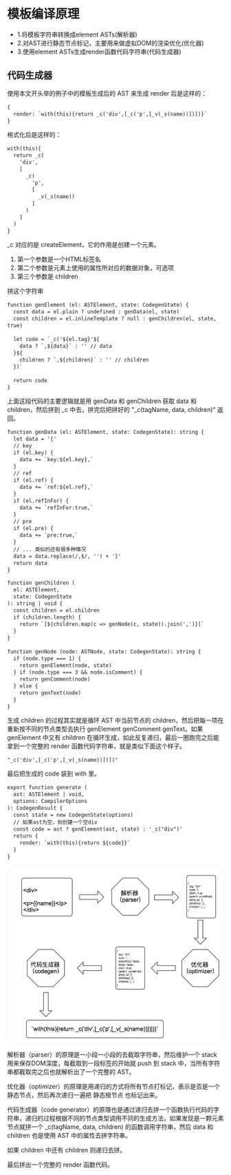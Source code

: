 # 模板编译原理
- 1.将模板字符串转换成element ASTs(解析器)
- 2.对AST进行静态节点标记，主要用来做虚拟DOM的渲染优化(优化器)
- 3.使用element ASTs生成render函数代码字符串(代码生成器)

## 代码生成器
使用本文开头举的例子中的模板生成后的 AST 来生成 render 后是这样的：
```
{
  render: `with(this){return _c('div',[_c('p',[_v(_s(name))])])}`
}
```
格式化后是这样的：
```
with(this){
  return _c(
    'div',
    [
      _c(
        'p',
        [
          _v(_s(name))
        ]
      )
    ]
  )
}
```
_c 对应的是 createElement，它的作用是创建一个元素。  
1. 第一个参数是一个HTML标签名
2. 第二个参数是元素上使用的属性所对应的数据对象，可选项
3. 第三个参数是 children  


拼这个字符串
```
function genElement (el: ASTElement, state: CodegenState) {
  const data = el.plain ? undefined : genData(el, state)
  const children = el.inlineTemplate ? null : genChildren(el, state, true)
	
  let code = `_c('${el.tag}'${
    data ? `,${data}` : '' // data
  }${
    children ? `,${children}` : '' // children
  })`
  
  return code
}
```
上面这段代码的主要逻辑就是用 genData 和 genChildren 获取 data 和 children，然后拼到 _c 中去，拼完后把拼好的 "_c(tagName, data, children)" 返回。  

```
function genData (el: ASTElement, state: CodegenState): string {
  let data = '{'
  // key
  if (el.key) {
    data += `key:${el.key},`
  }
  // ref
  if (el.ref) {
    data += `ref:${el.ref},`
  }
  if (el.refInFor) {
    data += `refInFor:true,`
  }
  // pre
  if (el.pre) {
    data += `pre:true,`
  }
  // ... 类似的还有很多种情况
  data = data.replace(/,$/, '') + '}'
  return data
}
```
```
function genChildren (
  el: ASTElement,
  state: CodegenState
): string | void {
  const children = el.children
  if (children.length) {
    return `[${children.map(c => genNode(c, state)).join(',')}]`
  }
}

function genNode (node: ASTNode, state: CodegenState): string {
  if (node.type === 1) {
    return genElement(node, state)
  } if (node.type === 3 && node.isComment) {
    return genComment(node)
  } else {
    return genText(node)
  }
}
```
生成 children 的过程其实就是循环 AST 中当前节点的 children，然后把每一项在重新按不同的节点类型去执行 genElement genComment genText。如果 genElement 中又有 children 在循环生成，如此反复递归，最后一圈跑完之后能拿到一个完整的 render 函数代码字符串，就是类似下面这个样子。  
```
"_c('div',[_c('p',[_v(_s(name))])])"
```
最后把生成的 code 装到 with 里。
```
export function generate (
  ast: ASTElement | void,
  options: CompilerOptions
): CodegenResult {
  const state = new CodegenState(options)
  // 如果ast为空，则创建一个空div
  const code = ast ? genElement(ast, state) : '_c("div")'
  return {
    render: `with(this){return ${code}}`
  }
}
```


![](img/模板编译原理.png)  

解析器（parser）的原理是一小段一小段的去截取字符串，然后维护一个 stack 用来保存DOM深度，每截取到一段标签的开始就 push 到 stack 中，当所有字符串都截取完之后也就解析出了一个完整的 AST。

优化器（optimizer）的原理是用递归的方式将所有节点打标记，表示是否是一个 静态节点，然后再次递归一遍把 静态根节点 也标记出来。

代码生成器（code generator）的原理也是通过递归去拼一个函数执行代码的字符串，递归的过程根据不同的节点类型调用不同的生成方法，如果发现是一颗元素节点就拼一个 _c(tagName, data, children) 的函数调用字符串，然后 data 和 children 也是使用 AST 中的属性去拼字符串。

如果 children 中还有 children 则递归去拼。

最后拼出一个完整的 render 函数代码。